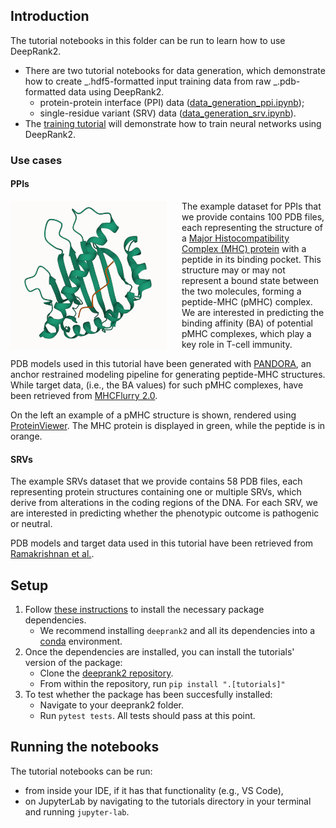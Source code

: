 ## Introduction

The tutorial notebooks in this folder can be run to learn how to use DeepRank2.

- There are two tutorial notebooks for data generation, which demonstrate how to create _.hdf5-formatted input training data from raw _.pdb-formatted data using DeepRank2.
  - protein-protein interface (PPI) data ([data_generation_ppi.ipynb](https://github.com/DeepRank/deeprank2/blob/main/tutorials/data_generation_ppi.ipynb));
  - single-residue variant (SRV) data ([data_generation_srv.ipynb](https://github.com/DeepRank/deeprank2/blob/main/tutorials/data_generation_srv.ipynb)).
- The [training tutorial](tutorials/training_ppi.ipynb) will demonstrate how to train neural networks using DeepRank2.

### Use cases

#### PPIs

<img style="margin-right: 1.5rem" align="left" src="images/pmhc_pdb_example.png" width="250"/>

The example dataset for PPIs that we provide contains 100 PDB files, each representing the structure of a [Major Histocompatibility Complex (MHC) protein](https://en.wikipedia.org/wiki/Major_histocompatibility_complex) with a peptide in its binding pocket. This structure may or may not represent a bound state between the two molecules, forming a peptide-MHC (pMHC) complex. We are interested in predicting the binding affinity (BA) of potential pMHC complexes, which play a key role in T-cell immunity.

PDB models used in this tutorial have been generated with [PANDORA](https://github.com/X-lab-3D/PANDORA), an anchor restrained modeling pipeline for generating peptide-MHC structures. While target data, (i.e., the BA values) for such pMHC complexes, have been retrieved from [MHCFlurry 2.0](https://data.mendeley.com/datasets/zx3kjzc3yx).

On the left an example of a pMHC structure is shown, rendered using [ProteinViewer](https://marketplace.visualstudio.com/items?itemName=ArianJamasb.protein-viewer). The MHC protein is displayed in green, while the peptide is in orange.

#### SRVs

The example SRVs dataset that we provide contains 58 PDB files, each representing protein structures containing one or multiple SRVs, which derive from alterations in the coding regions of the DNA. For each SRV, we are interested in predicting whether the phenotypic outcome is pathogenic or neutral.

PDB models and target data used in this tutorial have been retrieved from [Ramakrishnan et al.](https://doi.org/10.3389/fmolb.2023.1204157).

## Setup

1. Follow [these instructions](https://github.com/DeepRank/deeprank2#dependencies) to install the necessary package dependencies.
   - We recommend installing `deeprank2` and all its dependencies into a [conda](https://docs.conda.io/en/latest/) environment.
2. Once the dependencies are installed, you can install the tutorials' version of the package:
   - Clone the [deeprank2 repository](https://github.com/DeepRank/deeprank2).
   - From within the repository, run `pip install ".[tutorials]"`
3. To test whether the package has been succesfully installed:
   - Navigate to your deeprank2 folder.
   - Run `pytest tests`. All tests should pass at this point.

## Running the notebooks

The tutorial notebooks can be run:

- from inside your IDE, if it has that functionality (e.g., VS Code),
- on JupyterLab by navigating to the tutorials directory in your terminal and running `jupyter-lab`.

